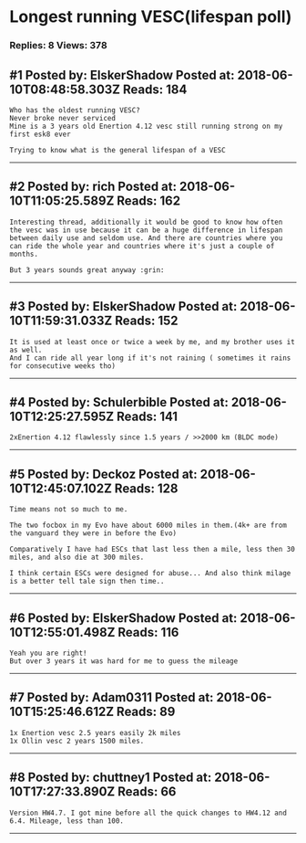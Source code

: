 # Longest running VESC(lifespan poll)

### Replies: 8 Views: 378

## \#1 Posted by: ElskerShadow Posted at: 2018-06-10T08:48:58.303Z Reads: 184

```
Who has the oldest running VESC?
Never broke never serviced 
Mine is a 3 years old Enertion 4.12 vesc still running strong on my first esk8 ever

Trying to know what is the general lifespan of a VESC
```

---
## \#2 Posted by: rich Posted at: 2018-06-10T11:05:25.589Z Reads: 162

```
Interesting thread, additionally it would be good to know how often the vesc was in use because it can be a huge difference in lifespan between daily use and seldom use. And there are countries where you can ride the whole year and countries where it's just a couple of months.

But 3 years sounds great anyway :grin:
```

---
## \#3 Posted by: ElskerShadow Posted at: 2018-06-10T11:59:31.033Z Reads: 152

```
It is used at least once or twice a week by me, and my brother uses it as well.
And I can ride all year long if it's not raining ( sometimes it rains for consecutive weeks tho)
```

---
## \#4 Posted by: Schulerbible Posted at: 2018-06-10T12:25:27.595Z Reads: 141

```
2xEnertion 4.12 flawlessly since 1.5 years / >>2000 km (BLDC mode)
```

---
## \#5 Posted by: Deckoz Posted at: 2018-06-10T12:45:07.102Z Reads: 128

```
Time means not so much to me.

The two focbox in my Evo have about 6000 miles in them.(4k+ are from the vanguard they were in before the Evo)

Comparatively I have had ESCs that last less then a mile, less then 30 miles, and also die at 300 miles. 

I think certain ESCs were designed for abuse... And also think milage is a better tell tale sign then time..
```

---
## \#6 Posted by: ElskerShadow Posted at: 2018-06-10T12:55:01.498Z Reads: 116

```
Yeah you are right!
But over 3 years it was hard for me to guess the mileage
```

---
## \#7 Posted by: Adam0311 Posted at: 2018-06-10T15:25:46.612Z Reads: 89

```
1x Enertion vesc 2.5 years easily 2k miles
1x Ollin vesc 2 years 1500 miles.
```

---
## \#8 Posted by: chuttney1 Posted at: 2018-06-10T17:27:33.890Z Reads: 66

```
Version HW4.7. I got mine before all the quick changes to HW4.12 and 6.4. Mileage, less than 100.
```

---
